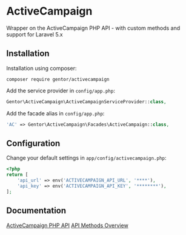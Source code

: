 ActiveCampaign
===============

Wrapper on the ActiveCampaign PHP API - with custom methods and support for Laravel 5.x

Installation
------------

Installation using composer:

```
composer require gentor/activecampaign
```


Add the service provider in `config/app.php`:

```php
Gentor\ActiveCampaign\ActiveCampaignServiceProvider::class,
```

Add the facade alias in `config/app.php`:

```php
'AC' => Gentor\ActiveCampaign\Facades\ActiveCampaign::class,
```

Configuration
-------------

Change your default settings in `app/config/activecampaign.php`:

```php
<?php
return [
    'api_url' => env('ACTIVECAMPAIGN_API_URL', '****'),
    'api_key' => env('ACTIVECAMPAIGN_API_KEY', '********'),
];
```


Documentation
-------------

[ActiveCampaign PHP API](https://github.com/ActiveCampaign/activecampaign-api-php)
[API Methods Overview](http://www.activecampaign.com/api/overview.php)

